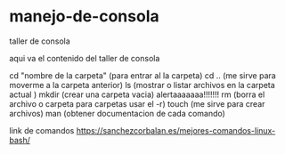 # manejo-de-consola
taller de consola

aqui va el contenido del taller de consola



cd "nombre de la carpeta" (para entrar al la carpeta)
cd .. (me sirve para  moverme a la carpeta anterior) 
ls (mostrar o listar archivos en la carpeta actual )
mkdir (crear una carpeta vacia)
alertaaaaaaa!!!!!!!   rm (borra el archivo o carpeta para carpetas usar el -r)
touch (me sirve para crear archivos)
man (obtener documentacion de cada comando)

link de comandos  https://sanchezcorbalan.es/mejores-comandos-linux-bash/